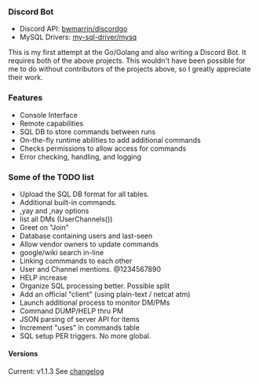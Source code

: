 ### Discord Bot
+ Discord API: [bwmarrin/discordgo](https://github.com/bwmarrin/discordgo)
+ MySQL Drivers: [my-sql-driver/mysq](https://github.com/go-sql-driver/mysql)

This is my first attempt at the Go/Golang and also writing a Discord Bot. It requires both of the above projects.
This wouldn't have been possible for me to do without contributors of the projects above, so I greatly appreciate their work.

### Features
+ Console Interface
+ Remote capabilities
+ SQL DB to store commands between runs
+ On-the-fly runtime abilities to add additional commands
+ Checks permissions to allow access for commands
+ Error checking, handling, and logging

### Some of the TODO list
+ Upload the SQL DB format for all tables.
+ Additional built-in commands.
+ ,yay and ,nay options
+ list all DMs (UserChannels())
+ Greet on "Join"
+ Database containing users and last-seen
+ Allow vendor owners to update commands
+ google/wiki search in-line
+ Linking commmands to each other
+ User and Channel mentions. @1234567890
+ HELP increase
+ Organize SQL processing better. Possible split
+ Add an official "client" (using plain-text / netcat atm)
+ Launch additional process to monitor DM/PMs
+ Command DUMP/HELP thru PM
+ JSON parsing of server API for items
+ Increment "uses" in commands table
+ SQL setup PER triggers. No more global.

#### Versions
Current: v1.1.3
See [changelog](https://github.com/d0x1p2/DiscordBot-go/blob/master/changelog)